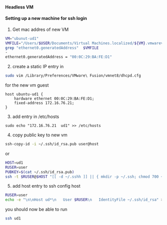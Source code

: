 #### Headless VM


#### Setting up a new machine for ssh login
1) Get mac addres of new VM

```bash
VM="ubunut-ud1"
VMFILE="/Users/$USER/Documents/Virtual Machines.localized/${VM}.vmwarevm/${VM}.vmx"
grep "ethernet0.generatedAddress"  $VMFILE
-
ethernet0.generatedAddress = "00:0C:29:BA:FE:D1"
```

2) create a static IP entry in
```bash
sudo vim /Library/Preferences/VMware\ Fusion/vmnet8/dhcpd.cfg
```
for the new vm guest
```shell
host ubuntu-ud1 { 
    hardware ethernet 00:0C:29:BA:FE:D1; 
    fixed-address 172.16.76.21;
}
```

3) add entry in /etc/hosts
```shell
sudo echo "172.16.76.21  ud1" >> /etc/hosts
```

4) copy public key to new vm
```bash
ssh-copy-id -i ~/.ssh/id_rsa.pub user@host
```
or

```bash
HOST=ud1
RUSER=user
PUBKEY=$(cat ~/.ssh/id_rsa.pub)
ssh -t $RUSER@$HOST "[[ -d ~/.sshh ]] || { mkdir -p ~/.ssh; chmod 700 ~/.ssh; }; echo ${PUBKEY} >> ~/.ssh/authorized_keys; chmod 700 ~/.ssh/authorized_keys;"
```

5) add host entry to ssh config host
```bash
RUSER=user
echo -e "\n\nHost ud*\n   User $RUSER\n   IdentityFile ~/.ssh/id_rsa" >>  ~/.ssh/config
```

you should now be able to run 
```bash
ssh ud1
```
